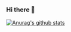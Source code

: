 ### Hi there 👋

[![Anurag's github stats](https://github-readme-stats.vercel.app/api?username=Soohan-Park&count_private=true&show_icons=true)](https://github.com/anuraghazra/github-readme-stats)
<!--
**Soohan-Park/Soohan-Park** is a ✨ _special_ ✨ repository because its `README.md` (this file) appears on your GitHub profile.

Here are some ideas to get you started:

- 🔭 I’m currently working on ...
- 🌱 I’m currently learning ...
- 👯 I’m looking to collaborate on ...
- 🤔 I’m looking for help with ...
- 💬 Ask me about ...
- 📫 How to reach me: ...
- 😄 Pronouns: ...
- ⚡ Fun fact: ...
-->
